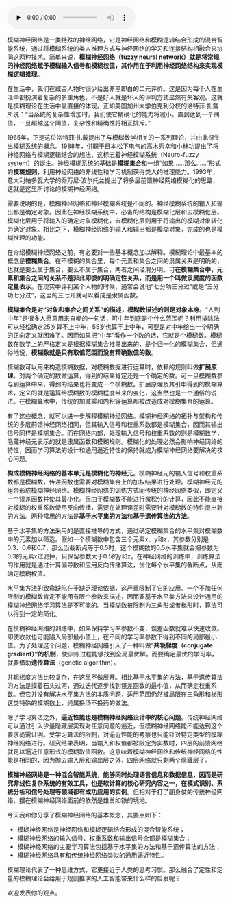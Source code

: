 <audio id="audio" title="21 人工神经网络 | 水无至清，人莫至察：模糊神经网络" controls="" preload="none"><source id="mp3" src="https://static001.geekbang.org/resource/audio/dc/9b/dc91747273a8bf8735bb4ed0c0a05f9b.mp3"></audio>

模糊神经网络是一类特殊的神经网络，它是神经网络和模糊逻辑结合形成的混合智能系统，通过将模糊系统的类人推理方式与神经网络的学习和连接结构相融合来协同这两种技术。简单来说，**模糊神经网络（fuzzy neural network）就是将常规的神经网络赋予模糊输入信号和模糊权值，其作用在于利用神经网络结构来实现模糊逻辑推理**。

在生活中，我们在臧否人物时很少给出非黑即白的二元评价。这是因为每个人在生活中都扮演着复杂的多重角色，不是好人就是坏人的评判方式显然有失客观。这就是模糊理论在生活中最直接的体现。正如美国加州大学伯克利分校的洛特菲·扎戴所说：“当系统的复杂性增加时，我们使它精确化的能力将减小。直到达到一个阈值，一旦超越这个阈值，复杂性和精确性将相互排斥。”

1965年，正是这位洛特菲·扎戴提出了与模糊数学相关的一系列理论，并由此衍生出模糊系统的概念。1988年，供职于日本松下电气的高木秀幸和小林功提出了将神经网络与模糊逻辑结合的想法，这标志着神经模糊系统（Neuro-fuzzy system）的诞生。神经模糊系统的基础是**模糊集合**和一组“如果......那么......”形式的**模糊规则**，利用神经网络的非线性和学习机制获得类人的推理能力。1993年，意大利帕多瓦大学的乔万尼·波尔托兰提出了将多层前馈神经网络模糊化的思路，这就是这里所讨论的模糊神经网络。

需要说明的是，模糊神经网络和神经模糊系统是不同的。神经模糊系统的输入和输出都是确定对象。因此在神经模糊系统中，必备的结构是模糊化层和去模糊化层。模糊化层用于将输入的确定对象模糊化，去模糊化层则用于将输出的模糊对象转化为确定对象。相比之下，模糊神经网络的输入和输出都是模糊对象，完成的也是模糊推理的功能。

在介绍模糊神经网络之前，有必要对一些基本概念加以解释。模糊理论中最基本的概念是**模糊集合**。在不模糊的集合里，每个元素和集合之间的隶属关系是明确的，也就是要么属于集合，要么不属于集合，两者之间泾渭分明。可**在模糊集合中，元素和集合之间的关系不是非此即彼的明确定性关系，而是用一个叫做隶属度的函数定量表示**。在现实中评判某个人物的时候，通常会说他“七分功三分过”或是“三分功七分过”，这里的三七开就可以看成是隶属函数。

**模糊集合是对“对象和集合之间关系”的描述，模糊数描述的则是对象本身**。“人到中年”是很多人愿意用来自嘲的一句话，可中年到底是个什么范围呢？利用排除法可以轻松确定25岁算不上中年，55岁也算不上中年，可要是对中年给出一个明确的正向定义就困难了。因而如果把“中年”看作一个数的话，它就是个模糊数。模糊数在数学上的严格定义是根据模糊集合推导出来的，是个归一化的模糊集合，但通俗地说，**模糊数就是只有取值范围而没有精确数值的数**。

模糊数可以用来构造模糊数据，对模糊数据进行运算时，依赖的规则叫做**扩展原理**。对两个确定的数做运算，得到的结果肯定还是一个确定的数。可一旦模糊数参与到运算中来，得到的结果也将变成一个模糊数。扩展原理及其引申得到的模糊算术，定义的就是运算给模糊数的模糊程度带来的变化，这当然也是一个通俗的说法。在模糊算术中，传统的加减乘和内积等运算都被改造成对模糊集合的运算。

有了这些概念，就可以进一步解释模糊神经网络。模糊神经网络的拓扑与架构和传统的多层前馈神经网络相同，但其输入信号和权重系数都是模糊集合，因而其输出信号同样是模糊集合。而在网络内部，处理输入信号和权重系数的则是模糊数学，隐藏神经元表示的就是隶属函数和模糊规则。模糊化的处理必然会影响神经网络的特性，因而学习算法的设计和通用逼近特性的保持就成为模糊神经网络要解决的核心问题。

**构成模糊神经网络的基本单元是模糊化的神经元**。模糊神经元的输入信号和权重系数都是模糊数，传递函数也需要对模糊集合上的加权结果进行处理。模糊神经元的组合形成模糊神经网络。模糊神经网络的训练方式同传统的神经网络类似，即定义一个误差函数并使其最小化。但由于模糊数不能进行微积分的计算，因此不能直接对模糊的权重系数使用反向传播，需要在处理误差时需要针对模糊数的特性提出新的方法。两种常用的方法是**基于水平集的方法**和**基于遗传算法的方法**。

基于水平集的方法采用的是直接推导的方式，通过确定模糊集合的水平集对模糊数中的元素加以筛选。假如一个模糊数中包含三个元素x、y和z，其参数分别是0.3、0.6和0.7，那么当截断点等于0.5时，这个模糊数的0.5水平集就会把参数为0.3的元素x过滤掉，只保留参数大于0.5的y和z。在神经网络的训练中，训练算法的作用就是通过计算偏导数和应用反向传播算法，优化每个水平集的截断点，从而确定模糊权值。

水平集方法的致命缺陷在于缺乏理论依据，这严重限制了它的应用。一个不加任何限制的模糊数肯定不能用有限个参数来描述，因而要基于水平集方法来设计通用的模糊神经网络学习算法是不可能的。当模糊数被限制为三角形或者梯形时，算法可以得到一定的简化。

在模糊神经网络的训练中，如果保持学习率参数不变，误差函数就难以快速收敛。即使收敛也可能陷入局部最小值上，在不同的学习率参数下得到不同的局部最小值。为了处理这个问题，模糊神经网络引入了一种叫做“**共轭梯度（conjugate gradient）”的机制**，使训练过程能够找到全局最优解。而要确定最优的学习率，就要借助**遗传算法**（genetic algorithm）。

共轭梯度方法比较复杂，在这里不做展开。相比基于水平集的方法，基于遗传算法的方法是摸着石头过河，通过迭代逐步找到误差函数的最小值，从而确定权重系数。但它并没有解决水平集方法的本质问题，适用范围仍然被局限在三角形和梯形这类特殊的模糊数上，纯属换汤不换药的做法。

除了学习算法之外，**逼近性能也是模糊神经网络设计中的核心问题**。传统神经网络可以通过引入少量隐藏层实现对任意问题的逼近，但模糊神经网络能不能达到这个要求尚需证明。受学习算法的限制，对逼近性能的考察也只能针对特定类型的模糊神经网络进行。研究结果表明，当输入和权值都被限定为实数时，四层的前馈网络就足以逼近任意形式的模糊取值函数。这意味着模糊神经网络和传统神经网络的性能是相同的，因为抛去输入层和输出层之外，四层网络就只剩两个隐藏层了。

**模糊神经网络是一种混合智能系统，能够同时处理语言信息和数据信息，因而是研究非线性复杂系统的有效工具，也是软计算的核心研究内容之一，在模式识别、系统分析和信号处理等领域都有成功应用的实例**。但相对于打了翻身仗的传统神经网络，摆在模糊神经网络面前的依然是雄关如铁的境地。

今天我和你分享了模糊神经网络的基本概念，其要点如下：

- 模糊神经网络是神经网络和模糊逻辑结合形成的混合智能系统；
- 模糊神经网络的输入信号、权重系数和输出信号全都是模糊集合；
- 模糊神经网络的主要学习算法包括基于水平集的方法和基于遗传算法的方法；
- 模糊神经网络具有和传统神经网络类似的通用逼近特性。

模糊理论代表了一种思维方式，它更接近于人类的思考习惯。那么融合了定性和定量的模糊理论会给用于规则推演的人工智能带来什么样的启发呢？

欢迎发表你的观点。

<img src="https://static001.geekbang.org/resource/image/5d/e1/5d8c880ee0e5dd330df08e9db32558e1.jpg" alt="">


